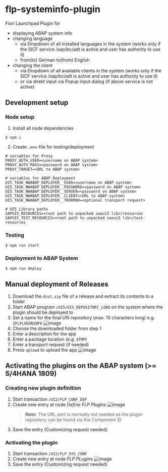 # flp-systeminfo-plugin
Fiori Launchpad Plugin for 
- displaying ABAP system info
- changing language
  - via Dropdown of all installed languages in the system (works only if the SICF service /sap/bc/adt is active and user has authority to use it)
  - from(to) German to(from) English
- changing the client
  - via Dropdown of all available clients in the system (works only if the SICF service /sap/bc/adt is active and user has authority to use it)
  - or via direkt input via Popup input dialog (if above service is not active)

## Development setup
### Node setup
1) Install all node dependencies
```
$ npm i
```
2) Create `.env`-file for testing/deployment
```env
# variables for Proxy
PROXY_AUTH_USER=<username on ABAP system>
PROXY_AUTH_PASS=<password on ABAP system>
PROXY_TARGET=<URL to ABAP system>

# variables for ABAP Deployment
UI5_TASK_NWABAP_DEPLOYER__USER=<username on ABAP system>
UI5_TASK_NWABAP_DEPLOYER__PASSWORD=<password on ABAP system>
UI5_TASK_NWABAP_DEPLOYER__SERVER=<password on ABAP system>
UI5_TASK_NWABAP_DEPLOYER__CLIENT=<URL to ABAP system>
UI5_TASK_NWABAP_DEPLOYER__TKORRNO=<optional transport request>

# UI5 Library paths
SAPUI5_RESOURCES=<root path to unpacked saoui5 lib>/resources
SAPUI5_TEST_RESOURCES=<root path to unpacked saoui5 lib>/test-resources
```

### Testing
```
$ npm run start
```

### Deployment to ABAP System
```
$ npm run deploy
```

## Manual deployment of Releases
1) Download the `dist.zip` file of a release and extract its contents to a folder
2) Start ABAP program `/UI5/UI5_REPOSITORY_LOAD` on the system where the plugin should be deployed to
3) Set a name for the final UI5 repository (max. 15 characters long) e.g. `ZFLPLOGONINFO`
  ![image](https://user-images.githubusercontent.com/35834861/123605137-ccf05e00-d7fb-11eb-9d0b-39e70e6c1036.png)
4) Choose the downloaded folder from step 1
5) Enter a description for the app
6) Enter a package location (e.g. `$TMP`)
7) Enter a transport request (if needed)
8) Press `upload` to upload the app
  ![image](https://user-images.githubusercontent.com/35834861/123605538-3c664d80-d7fc-11eb-9da7-c63f80fa3c74.png)

## Activating the plugins on the ABAP system (>= S/4HANA 1809)
### Creating new plugin definition
1) Start transaction `/UI2/FLP_CONF_DEF`
2) Create new entry at node *Define FLP Plugins*
   ![image](https://user-images.githubusercontent.com/35834861/123606454-31f88380-d7fd-11eb-9bcf-75916e59016c.png)  
   > **Note**: The URL part is normally not needed as the plugin repository can be found via the Component ID 
3) Save the entry (Customizing request needed)

### Activating the plugin
1) Start transaction `/UI2/FLP_SYS_CONF`
2) Create new entry at node *FLP PLugins*
  ![image](https://user-images.githubusercontent.com/35834861/123604091-cdd4c000-d7fa-11eb-9415-cd909ae94a61.png)
3) Save the entry (Customizing request needed)

